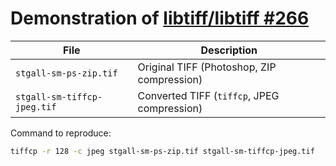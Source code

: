 # Demonstration of [libtiff/libtiff #266](https://gitlab.com/libtiff/libtiff/-/issues/266)

| File                        | Description                                 |
| ---                         | ---                                         |
| `stgall-sm-ps-zip.tif`      | Original TIFF (Photoshop, ZIP compression)  |
| `stgall-sm-tiffcp-jpeg.tif` | Converted TIFF (`tiffcp`, JPEG compression) |

Command to reproduce:

```sh
tiffcp -r 128 -c jpeg stgall-sm-ps-zip.tif stgall-sm-tiffcp-jpeg.tif
```

